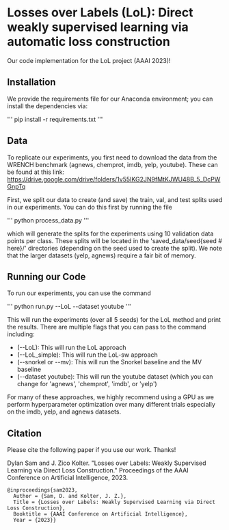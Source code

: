 # Losses over Labels (LoL): Direct weakly supervised learning via automatic loss construction

Our code implementation for the LoL project (AAAI 2023)! 

## Installation

We provide the requirements file for our Anaconda environment; you can install the dependencies via:

'''
pip install -r requirements.txt
'''

## Data 

To replicate our experiments, you first need to download the data from the WRENCH benchmark (agnews, chemprot, imdb, yelp, youtube). These can be found at this link: 
https://drive.google.com/drive/folders/1v55IKG2JN9fMtKJWU48B_5_DcPWGnpTq

First, we split our data to create (and save) the train, val, and test splits used in our experiments. You can do this first by running the file

'''
python process_data.py
'''

which will generate the splits for the experiments using 10 validation data points per class. These splits will be located in the 'saved_data/seed{seed # here}/' directories (depending on the seed used to create the split). We note that the larger datasets (yelp, agnews) require a fair bit of memory.

## Running our Code

To run our experiments, you can use the command

'''
python run.py --LoL --dataset youtube
'''

This will run the experiments (over all 5 seeds) for the LoL method and print the results. There are multiple flags that you can pass to the command including:

- (--LoL): This will run the LoL approach
- (--LoL_simple): This will run the LoL-sw approach
- (--snorkel or --mv): This will run the Snorkel baseline and the MV baseline
- (--dataset youtube): This will run the youtube dataset (which you can change for 'agnews', 'chemprot', 'imdb', or 'yelp')

For many of these approaches, we highly recommend using a GPU as we perform hyperparameter optimization over many different trials especially on the imdb, yelp, and agnews datasets.

## Citation

Please cite the following paper if you use our work. Thanks!

Dylan Sam and J. Zico Kolter. "Losses over Labels: Weakly Supervised Learning via Direct Loss Construction." Proceedings of the AAAI Conference on Artificial Intelligence, 2023.

```
@inproceedings{sam2023,
  Author = {Sam, D. and Kolter, J. Z.},
  Title = {Losses over Labels: Weakly Supervised Learning via Direct Loss Construction},
  Booktitle = {AAAI Conference on Artificial Intelligence},
  Year = {2023}}
```
